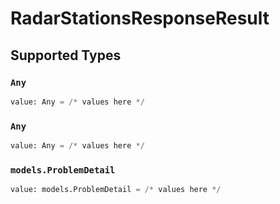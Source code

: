 # RadarStationsResponseResult


## Supported Types

### `Any`

```python
value: Any = /* values here */
```

### `Any`

```python
value: Any = /* values here */
```

### `models.ProblemDetail`

```python
value: models.ProblemDetail = /* values here */
```

